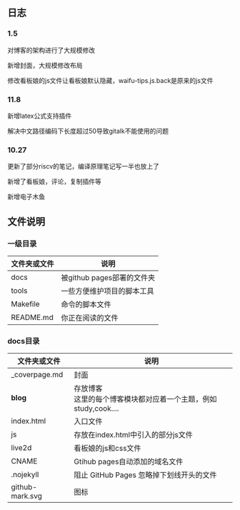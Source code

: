 
## 日志

### 1.5

对博客的架构进行了大规模修改

新增封面，大规模修改布局

修改看板娘的js文件让看板娘默认隐藏，waifu-tips.js.back是原来的js文件

### 11.8

新增latex公式支持插件

解决中文路径编码下长度超过50导致gitalk不能使用的问题

### 10.27

更新了部分riscv的笔记，编译原理笔记写一半也放上了

新增了看板娘，评论，复制插件等

新增电子木鱼


## 文件说明

### 一级目录

| 文件夹或文件 | 说明                       |
| ------------ | -------------------------- |
| docs         | 被github pages部署的文件夹 |
| tools        | 一些方便维护项目的脚本工具 |
| Makefile     | 命令的脚本文件             |
| README.md    | 你正在阅读的文件           |

### docs目录

| 文件夹或文件    | 说明                                                         |
| --------------- | ------------------------------------------------------------ |
| _coverpage.md   | 封面                                                         |
| **blog**        | 存放博客<br />这里的每个博客模块都对应着一个主题，例如study,cook.... |
| index.html      | 入口文件                                                     |
| js              | 存放在index.html中引入的部分js文件                           |
| live2d          | 看板娘的js和css文件                                          |
| CNAME           | Gtihub pages自动添加的域名文件                               |
| .nojekyll       | 阻止 GitHub Pages 忽略掉下划线开头的文件                     |
| github-mark.svg | 图标                                                         |
